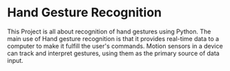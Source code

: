 # Hand Gesture Recognition
This Project is all about recognition of hand gestures using Python. The main use of Hand gesture recognition is that it provides real-time data to a computer to make it fulfill the user's commands. Motion sensors in a device can track and interpret gestures, using them as the primary source of data input.

